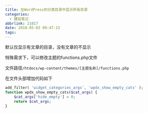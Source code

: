 ```yaml
---
title: 在WordPress的分类目录中显示所有目录
categories:
  - 建站笔记
abbrlink: 21017
date: 2018-05-03 09:47:13
tags:
---
```


默认仅显示有文章的目录，没有文章的不显示
  <!--more-->
  
特殊需求下，可以修改主题的functions.php文件

文件路径``/htdocs/wp-content/themes/[主题名称]/functions.php``

在文件头部增加代码如下 

```php
add_filter( 'widget_categories_args', 'wpdx_show_empty_cats' );
function wpdx_show_empty_cats($cat_args) {
    $cat_args['hide_empty'] = 0;
    return $cat_args;
}
```

